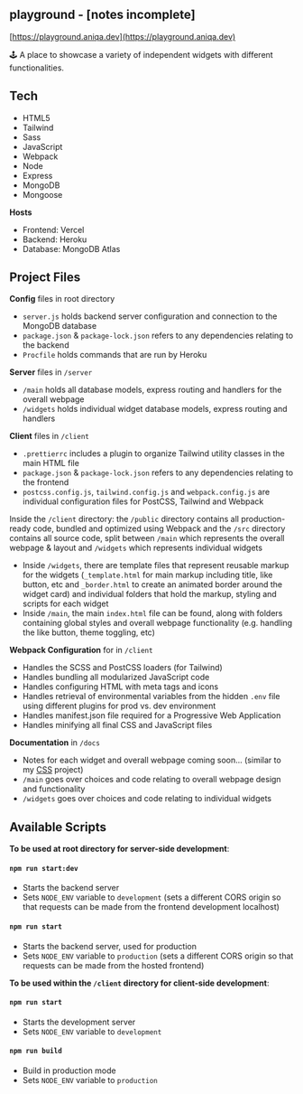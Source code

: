 ## playground - [notes incomplete]

[https://playground.aniqa.dev](https://playground.aniqa.dev)

🕹️ A place to showcase a variety of independent widgets with different functionalities.

## Tech

- HTML5
- Tailwind
- Sass
- JavaScript
- Webpack
- Node
- Express
- MongoDB
- Mongoose

**Hosts**

- Frontend: Vercel
- Backend: Heroku
- Database: MongoDB Atlas

## Project Files

**Config** files in root directory

- `server.js` holds backend server configuration and connection to the MongoDB database
- `package.json` & `package-lock.json` refers to any dependencies relating to the backend
- `Procfile` holds commands that are run by Heroku

**Server** files in `/server`

- `/main` holds all database models, express routing and handlers for the overall webpage
- `/widgets` holds individual widget database models, express routing and handlers

**Client** files in `/client`

- `.prettierrc` includes a plugin to organize Tailwind utility classes in the main HTML file
- `package.json` & `package-lock.json` refers to any dependencies relating to the frontend
- `postcss.config.js`, `tailwind.config.js` and `webpack.config.js` are individual configuration files for PostCSS, Tailwind and Webpack

Inside the `/client` directory: the `/public` directory contains all production-ready code, bundled and optimized using Webpack and the `/src` directory contains all source code, split between `/main` which represents the overall webpage & layout and `/widgets` which represents individual widgets
- Inside `/widgets`, there are template files that represent reusable markup for the widgets (`_template.html` for main markup including title, like button, etc and `_border.html` to create an animated border around the widget card) and individual folders that hold the markup, styling and scripts for each widget
- Inside `/main`, the main `index.html` file can be found, along with folders containing global styles and overall webpage functionality (e.g. handling the like button, theme toggling, etc)


**Webpack Configuration** for in `/client`

- Handles the SCSS and PostCSS loaders (for Tailwind)
- Handles bundling all modularized JavaScript code
- Handles configuring HTML with meta tags and icons
- Handles retrieval of environmental variables from the hidden `.env` file using different plugins for prod vs. dev environment
- Handles manifest.json file required for a Progressive Web Application
- Handles minifying all final CSS and JavaScript files

**Documentation** in `/docs`

- Notes for each widget and overall webpage coming soon... (similar to my [CSS](https://github.com/aniqatc/css-100/blob/main/README.md) project)
- `/main` goes over choices and code relating to overall webpage design and functionality
- `/widgets` goes over choices and code relating to individual widgets

## Available Scripts

**To be used at root directory for server-side development**:

#### `npm run start:dev`

- Starts the backend server
- Sets `NODE_ENV` variable to `development` (sets a different CORS origin so that requests can be made from the frontend development localhost)

#### `npm run start`

- Starts the backend server, used for production
- Sets `NODE_ENV` variable to `production` (sets a different CORS origin so that requests can be made from the hosted frontend)

**To be used within the `/client` directory for client-side development**:

#### `npm run start`

- Starts the development server
- Sets `NODE_ENV` variable to `development`

#### `npm run build`

- Build in production mode
- Sets `NODE_ENV` variable to `production`
